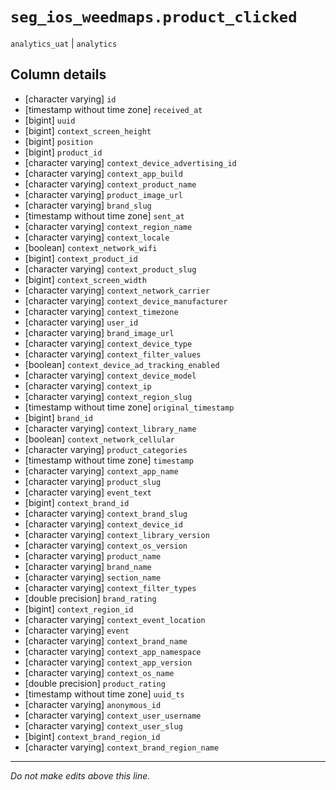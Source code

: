 # `seg_ios_weedmaps.product_clicked`
`analytics_uat` | `analytics`

## Column details
* [character varying] `id`
* [timestamp without time zone] `received_at`
* [bigint]    `uuid`
* [bigint]    `context_screen_height`
* [bigint]    `position`
* [bigint]    `product_id`
* [character varying] `context_device_advertising_id`
* [character varying] `context_app_build`
* [character varying] `context_product_name`
* [character varying] `product_image_url`
* [character varying] `brand_slug`
* [timestamp without time zone] `sent_at`
* [character varying] `context_region_name`
* [character varying] `context_locale`
* [boolean]   `context_network_wifi`
* [bigint]    `context_product_id`
* [character varying] `context_product_slug`
* [bigint]    `context_screen_width`
* [character varying] `context_network_carrier`
* [character varying] `context_device_manufacturer`
* [character varying] `context_timezone`
* [character varying] `user_id`
* [character varying] `brand_image_url`
* [character varying] `context_device_type`
* [character varying] `context_filter_values`
* [boolean]   `context_device_ad_tracking_enabled`
* [character varying] `context_device_model`
* [character varying] `context_ip`
* [character varying] `context_region_slug`
* [timestamp without time zone] `original_timestamp`
* [bigint]    `brand_id`
* [character varying] `context_library_name`
* [boolean]   `context_network_cellular`
* [character varying] `product_categories`
* [timestamp without time zone] `timestamp`
* [character varying] `context_app_name`
* [character varying] `product_slug`
* [character varying] `event_text`
* [bigint]    `context_brand_id`
* [character varying] `context_brand_slug`
* [character varying] `context_device_id`
* [character varying] `context_library_version`
* [character varying] `context_os_version`
* [character varying] `product_name`
* [character varying] `brand_name`
* [character varying] `section_name`
* [character varying] `context_filter_types`
* [double precision] `brand_rating`
* [bigint]    `context_region_id`
* [character varying] `context_event_location`
* [character varying] `event`
* [character varying] `context_brand_name`
* [character varying] `context_app_namespace`
* [character varying] `context_app_version`
* [character varying] `context_os_name`
* [double precision] `product_rating`
* [timestamp without time zone] `uuid_ts`
* [character varying] `anonymous_id`
* [character varying] `context_user_username`
* [character varying] `context_user_slug`
* [bigint]    `context_brand_region_id`
* [character varying] `context_brand_region_name`

-------------------------------------------------------------------------------
*Do not make edits above this line.*
